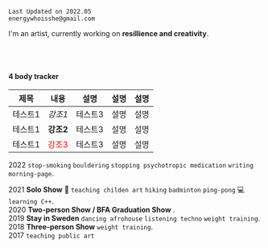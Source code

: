 
```
Last Updated on 2022.05
energywhoisshe@gmail.com
```

I'm an artist, currently working on **resillience and creativity**.

<br>
<br>

#### 4 body tracker

|제목|내용|설명|설명|설명|
|---|---|---|---|---|
|테스트1|*강조1*|테스트3|설명|설명|
|테스트1|**강조2**|테스트3|설명|설명|
|테스트1|<span style="color:red">강조3</span>|테스트3|설명|설명|

2022 `stop-smoking` `bouldering` `stopping psychotropic medication` `writing morning-page`. 

2021 __Solo Show__ 💬 `teaching childen art` `hiking` `badminton` `ping-pong` 💻 `learning C++`.  
2020 __Two-person Show / BFA Graduation Show__   .  
2019 __Stay in Sweden__ `dancing afrohouse` `listening techno` `weight training`.  
2018 __Three-person Show__ `weight training`.    
2017 `teaching public art`

<!--
**energywhoisshe/energywhoisshe** is a ✨ _special_ ✨ repository because its `README.md` (this file) appears on your GitHub profile.

Here are some ideas to get you started:

- 🔭 I’m currently working on ...
- 🌱 I’m currently learning ...
- 👯 I’m looking to collaborate on ...
- 🤔 I’m looking for help with ...
- 💬 Ask me about ...
- 📫 How to reach me: ...
- 😄 Pronouns: ...
- ⚡ Fun fact: ...
-->
